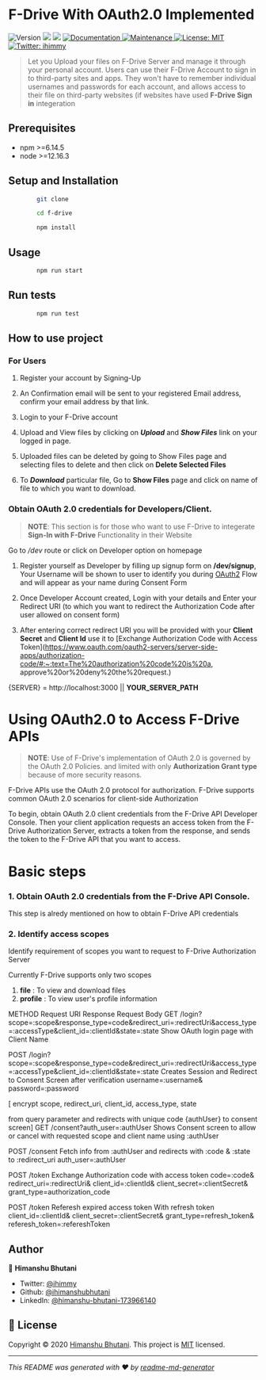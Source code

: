 <h1 align="center">F-Drive With OAuth2.0 Implemented&nbsp; 
</h1><img alt="Version" src="https://img.shields.io/badge/version-1.0.0-blue.svg?cacheSeconds=2592000"> <img src="https://img.shields.io/badge/npm-%3E%3D6.14.5-blue.svg"> <img src="https://img.shields.io/badge/node-%3E%3D12.16.3-blue.svg"> <a href="https://github.com/ihimanshubhutani/f-drive#readme" target="_blank"><img alt="Documentation" src="https://img.shields.io/badge/documentation-yes-brightgreen.svg"> </a> <a href="https://github.com/ihimanshubhutani/f-drive/graphs/commit-activity" target="_blank"><img alt="Maintenance" src="https://img.shields.io/badge/Maintained%3F-yes-green.svg"> </a> <a href="https://github.com/ihimanshubhutani/f-drive/blob/master/LICENSE" target="_blank"><img alt="License: MIT" src="https://img.shields.io/github/license/ihimanshubhutani/F-Drive With OAuth2.0 Implemented"> </a> <a href="https://twitter.com/ihimmy" target="_blank"><img alt="Twitter: ihimmy" src="https://img.shields.io/twitter/follow/ihimmy.svg?style=social"> </a>

> Let you Upload your files on F-Drive Server and manage it through your personal account. Users can use their F-Drive Account to sign in to third-party sites and apps. They won't have to remember individual usernames and passwords for each account, and allows access to their file on third-party websites (if websites have used **F-Drive Sign in** integeration

## Prerequisites

* npm >=6.14.5
* node >=12.16.3

## Setup and Installation

``` sh
        git clone 

        cd f-drive

        npm install
```

## Usage

``` sh
        npm run start
```

## Run tests

``` sh
        npm run test
```

## How to use project

### For Users

1. Register your account by Signing-Up

3. An Confirmation email will be sent to your registered Email address, confirm your email address by that link.
4. Login to your F-Drive account
5. Upload and View files by clicking on <b>*Upload*</b> and <b>*Show Files*</b> link on your logged in page.
6. Uploaded files can be deleted by going to Show Files page and selecting files to delete and then click on <b>**Delete Selected Files**</b>
7. To <b>*Download*</b> particular file, Go to <b>**Show Files**</b> page and click on name of file to which you want to download.

### Obtain OAuth 2.0 credentials for Developers/Client.

> **NOTE**: This section is for those who want to use F-Drive to integerate **Sign-In with F-Drive** Functionality in their Website

Go to */dev* route or click on Developer option on homepage

1. Register yourself as Developer by filling up signup form on **/dev/signup**, Your Username will be shown to user to identify you during [OAuth2](https://tools.ietf.org/html/rfc6749) Flow and will appear as your name during Consent Form

2. Once Developer Account created, Login with your details and Enter your Redirect URI (to which you want to redirect the Authorization Code after user allowed on consent form)
3. After entering correct redirect URI you will be provided with your **Client Secret** and **Client Id** use it to [Exchange Authorization Code with Access Token](https://www.oauth.com/oauth2-servers/server-side-apps/authorization-code/#:~:text=The%20authorization%20code%20is%20a, approve%20or%20deny%20the%20request.)

{SERVER} = http://localhost:3000 || __YOUR_SERVER_PATH__

# Using OAuth2.0 to Access F-Drive APIs

> **NOTE**: Use of F-Drive's implementation of OAuth 2.0 is governed by the OAuth 2.0 Policies. and limited with only **Authorization Grant type** because of more security reasons.

F-Drive APIs use the OAuth 2.0 protocol for authorization. F-Drive supports common OAuth 2.0 scenarios for client-side Authorization

To begin, obtain OAuth 2.0 client credentials from the F-Drive API Developer Console. Then your client application requests an access token from the F-Drive Authorization Server, extracts a token from the response, and sends the token to the F-Drive API that you want to access.

# Basic steps

### 1. Obtain OAuth 2.0 credentials from the F-Drive API Console.

This step is alredy mentioned on how to obtain F-Drive API credentials 

### 2. Identify access scopes

Identify requirement of scopes you want to request to F-Drive Authorization Server

Currently F-Drive supports only two scopes 

1. __file__ : To view and download files
2. __profile__ : To view user's profile information 

METHOD
Request URI
Response
Request Body
GET
/login?scope=:scope&response_type=code&redirect_uri=:redirectUri&access_type=:accessType&client_id=:clientId&state=:state
Show OAuth login page with Client Name

POST
/login?scope=:scope&response_type=code&redirect_uri=:redirectUri&access_type=:accessType&client_id=:clientId&state=:state
Creates Session and Redirect to Consent Screen after verification
username=:username&
password=:password

[
encrypt
scope, 
redirect_uri, 
client_id, 
access_type, 
state

from query parameter and 
redirects with unique code {authUser} to consent screen]
GET 
/consent?auth_user=:authUser
Shows Consent screen to allow or cancel with requested scope and client name using :authUser

POST 
/consent
Fetch info from  :authUser and redirects with :code & :state to :redirect_uri
auth_user=:authUser

POST
/token
Exchange Authorization code with access token 
code=:code&
redirect_uri=:redirectUri&
client_id=:clientId&
client_secret=:clientSecret&
grant_type=authorization_code

POST
/token
Referesh expired access token 
With refresh token
client_id=:clientId&
client_secret=:clientSecret&
grant_type=refresh_token&
referesh_token=:refereshToken

## Author

👤 **Himanshu Bhutani**

* Twitter: [@ihimmy](https://twitter.com/ihimmy)
* Github: [@ihimanshubhutani](https://github.com/ihimanshubhutani)
* LinkedIn: [@himanshu-bhutani-173966140](https://linkedin.com/in/himanshu-bhutani-173966140)

## 📝 License

Copyright © 2020 [Himanshu Bhutani](https://github.com/ihimanshubhutani).
This project is [MIT](https://github.com/ihimanshubhutani/f-drive/blob/master/LICENSE) licensed.

- - -

*This README was generated with ❤️ by [readme-md-generator](https://github.com/kefranabg/readme-md-generator)*
